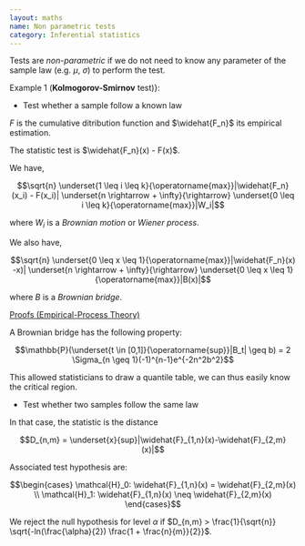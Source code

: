 ```yaml
---
layout: maths
name: Non parametric tests
category: Inferential statistics
---
```


Tests are *non-parametric* if we do not need to know any parameter of the sample law (e.g. $\mu$, $\sigma$) to perform the test.

Example 1 (**Kolmogorov-Smirnov** test)}: 

- Test whether a sample follow a known law

$F$ is the cumulative ditribution function and $\widehat{F_n}$ its empirical estimation.

The statistic test is $\widehat{F_n}(x) - F(x)$.

We have,

$$\sqrt{n} \underset{1 \leq i \leq k}{\operatorname{max}}|\widehat{F_n}(x_i) - F(x_i)| \underset{n \rightarrow + \infty}{\rightarrow} \underset{0 \leq i \leq k}{\operatorname{max}}|W_i|$$

where $W_i$ is a *Brownian motion* or *Wiener process*.

We also have,

$$\sqrt{n} \underset{0 \leq x \leq 1}{\operatorname{max}}|\widehat{F_n}(x) -x)| \underset{n \rightarrow + \infty}{\rightarrow} \underset{0 \leq x \leq 1}{\operatorname{max}}|B(x)|$$

where $B$ is a *Brownian bridge*.

<a class="cleanLinkSource" href="http://www.math.utah.edu/~davar/ps-pdf-files/Kolmogorov-Smirnov.pdf">Proofs (Empirical-Process Theory)</a>

A Brownian bridge has the following property:

$$\mathbb{P}(\underset{t \in [0,1]}{\operatorname{sup}}|B_t| \geq b) = 2 \Sigma_{n \geq 1}(-1)^{n-1}e^{-2n^2b^2}$$

This allowed statisticians to draw a quantile table, we can thus easily know the critical region.

- Test whether two samples follow the same law

In that case, the statistic is the distance

$$D_{n,m} = \underset{x}{sup}|\widehat{F}_{1,n}(x)-\widehat{F}_{2,m}(x)|$$

Associated test hypothesis are:

$$\begin{cases}
        \mathcal{H}_0: \widehat{F}_{1,n}(x) = \widehat{F}_{2,m}(x) \\
        \mathcal{H}_1: \widehat{F}_{1,n}(x) \neq \widehat{F}_{2,m}(x)
\end{cases}$$

We reject the null hypothesis for level $\alpha$ if $D_{n,m} > \frac{1}{\sqrt{n}} \sqrt{-ln(\frac{\alpha}{2}) \frac{1 + \frac{n}{m}}{2}}$.